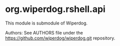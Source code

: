 org.wiperdog.rshell.api
=======================
This module is submodule of Wiperdog.

Authors:
 See AUTHORS file under the https://github.com/wiperdog/wiperdog.git repository.
 
